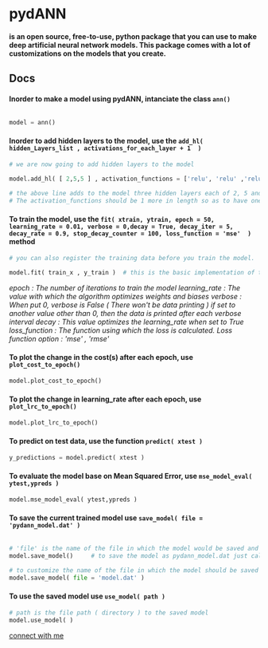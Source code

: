 # pydANN
        
#### is an open source, free-to-use, python package that you can use to make deep artificial neural network models. This package comes with a lot of customizations on the models that you create.


## Docs 

#### Inorder to make a model using pydANN, intanciate the class `ann()`
```python

model = ann()

```
#### Inorder to add hidden layers to the model, use the `add_hl( hidden_Layers_list , activations_for_each_layer + 1  )`

```python
# we are now going to add hidden layers to the model 

model.add_hl( [ 2,5,5 ] , activation_functions = ['relu', 'relu' ,'relu' ,'sigmoid'] )

# the above line adds to the model three hidden layers each of 2, 5 and 5 nodes, respectively. 
# The activation_functions should be 1 more in length so as to have one for each hl and for the output layer

```

#### To train the model, use the `fit( xtrain, ytrain, epoch = 50, learning_rate = 0.01, verbose = 0,decay = True, decay_iter = 5, decay_rate = 0.9, stop_decay_counter = 100, loss_function = 'mse'  )` method

```python
# you can also register the training data before you train the model.

model.fit( train_x , y_train )  # this is the basic implementation of the method without any alteration
```

*epoch :  The number of iterations to train the model*
*learning_rate : The value with which the algorithm optimizes weights and biases*
*verbose : When put 0, verbose is False ( There won't be data printing ) if set to another value other than 0, then the data is printed after each verbose interval*
*decay : This value optimizes the learning_rate when set to True*
*loss_function : The function using which the loss is calculated. Loss function option : 'mse' , 'rmse'*


#### To plot the change in the cost(s) after each epoch, use `plot_cost_to_epoch()`
```python
model.plot_cost_to_epoch()
```

#### To plot the change in learning_rate after each epoch, use `plot_lrc_to_epoch()`
```python
model.plot_lrc_to_epoch()
```
    
#### To predict on test data, use the function `predict( xtest )`
```python
y_predictions = model.predict( xtest )
```

#### To evaluate the model base on Mean Squared Error, use `mse_model_eval( ytest,ypreds )`
```python
model.mse_model_eval( ytest,ypreds )
```

#### To save the current trained model use `save_model( file = 'pydann_model.dat' )`
```python

# 'file' is the name of the file in which the model would be saved and it has to be a .dat file
model.save_model()     # to save the model as pydann_model.dat just call the function like this

# to customize the name of the file in which the model should be saved , change 'file'
model.save_model( file = 'model.dat' )
```

#### To use the saved model use `use_model( path )`
```python
# path is the file path ( directory ) to the saved model
model.use_model( )
```

[connect with me](https://www.instagram.com/shimron.alakkal)  
